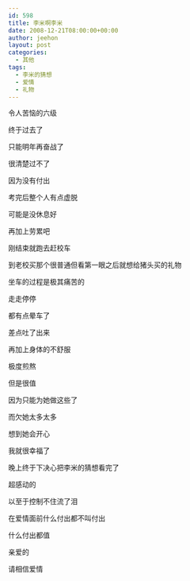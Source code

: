 ```yaml
---
id: 598
title: 李米啊李米
date: 2008-12-21T08:00:00+00:00
author: jeehon
layout: post
categories:
  - 其他
tags:
  - 李米的猜想
  - 爱情
  - 礼物
---
```

令人苦恼的六级
  
终于过去了
  
只能明年再奋战了
  
很清楚过不了
  
因为没有付出
  
考完后整个人有点虚脱
  
可能是没休息好
  
再加上劳累吧
  
刚结束就跑去赶校车
  
到老校买那个很普通但看第一眼之后就想给猪头买的礼物
  
坐车的过程是极其痛苦的
  
走走停停
  
都有点晕车了
  
差点吐了出来
  
再加上身体的不舒服
  
极度煎熬
  
但是很值
  
因为只能为她做这些了
  
而欠她太多太多
  
想到她会开心
  
我就很幸福了
  
晚上终于下决心把李米的猜想看完了
  
超感动的
  
以至于控制不住流了泪
  
在爱情面前什么付出都不叫付出
  
什么付出都值
  
亲爱的
  
请相信爱情